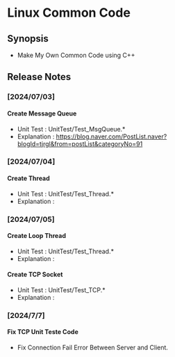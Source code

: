 # Linux Common Code
## Synopsis
  * Make My Own Common Code using C++

## Release Notes
### [2024/07/03] 
  #### Create Message Queue 
  * Unit Test   : UnitTest/Test_MsgQueue.*
  * Explanation : https://blog.naver.com/PostList.naver?blogId=tjrgl&from=postList&categoryNo=91

### [2024/07/04] 
  #### Create Thread
  * Unit Test   : UnitTest/Test_Thread.*
  * Explanation : 

### [2024/07/05] 
  #### Create Loop Thread
  * Unit Test   : UnitTest/Test_Thread.*
  * Explanation : 

  #### Create TCP Socket
  * Unit Test   : UnitTest/Test_TCP.*
  * Explanation : 

### [2024/7/7]
  #### Fix TCP Unit Teste Code
  * Fix Connection Fail Error Between Server and Client.
